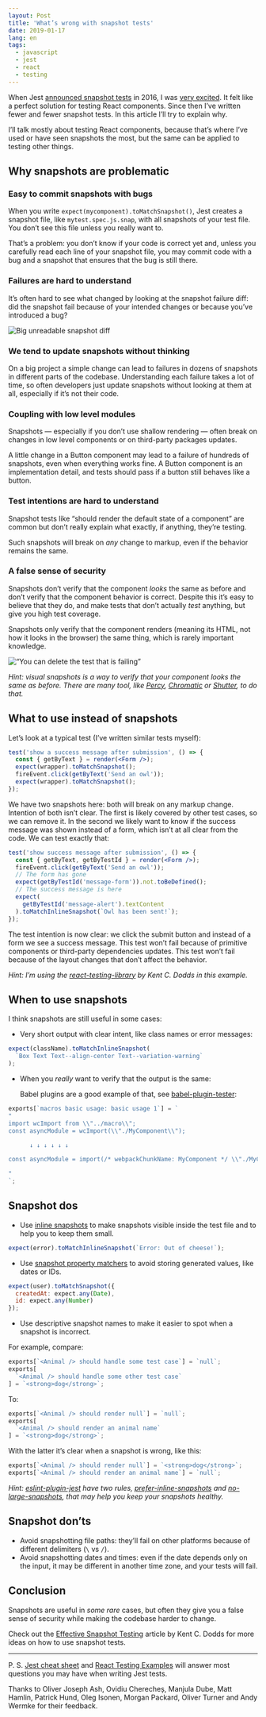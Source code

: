 ```yaml
---
layout: Post
title: 'What’s wrong with snapshot tests'
date: 2019-01-17
lang: en
tags:
  - javascript
  - jest
  - react
  - testing
---
```


When Jest [announced snapshot tests](https://jestjs.io/blog/2016/07/27/jest-14) in 2016, I was [very excited](/all/react-jest). It felt like a perfect solution for testing React components. Since then I’ve written fewer and fewer snapshot tests. In this article I’ll try to explain why.

I’ll talk mostly about testing React components, because that’s where I’ve used or have seen snapshots the most, but the same can be applied to testing other things.

## Why snapshots are problematic

### Easy to commit snapshots with bugs

When you write `expect(mycomponent).toMatchSnapshot()`, Jest creates a snapshot file, like `mytest.spec.js.snap`, with all snapshots of your test file. You don’t see this file unless you really want to.

That’s a problem: you don’t know if your code is correct yet and, unless you carefully read each line of your snapshot file, you may commit code with a bug and a snapshot that ensures that the bug is still there.

### Failures are hard to understand

It’s often hard to see what changed by looking at the snapshot failure diff: did the snapshot fail because of your intended changes or because you’ve introduced a bug?

![Big unreadable snapshot diff](/images/monster-snapshot.png)

### We tend to update snapshots without thinking

On a big project a simple change can lead to failures in dozens of snapshots in different parts of the codebase. Understanding each failure takes a lot of time, so often developers just update snapshots without looking at them at all, especially if it’s not their code.

### Coupling with low level modules

Snapshots — especially if you don’t use shallow rendering — often break on changes in low level components or on third-party packages updates.

A little change in a Button component may lead to a failure of hundreds of snapshots, even when everything works fine. A Button component is an implementation detail, and tests should pass if a button still behaves like a button.

### Test intentions are hard to understand

Snapshot tests like “should render the default state of a component” are common but don’t really explain what exactly, if anything, they’re testing.

Such snapshots will break on _any_ change to markup, even if the behavior remains the same.

### A false sense of security

Snapshots don’t verify that the component _looks_ the same as before and don’t verify that the component behavior is correct. Despite this it’s easy to believe that they do, and make tests that don’t actually _test_ anything, but give you high test coverage.

Snapshots only verify that the component renders (meaning its HTML, not how it looks in the browser) the same thing, which is rarely important knowledge.

![“You can delete the test that is failing”](/images/remove-snapshot.jpg)

_Hint: visual snapshots is a way to verify that your component *looks* the same as before. There are many tool, like [Percy](https://percy.io/), [Chromatic](https://www.chromaticqa.com/) or [Shutter](https://shutter.sh/), to do that._

## What to use instead of snapshots

Let’s look at a typical test (I’ve written similar tests myself):

```jsx
test('show a success message after submission', () => {
  const { getByText } = render(<Form />);
  expect(wrapper).toMatchSnapshot();
  fireEvent.click(getByText('Send an owl'));
  expect(wrapper).toMatchSnapshot();
});
```

We have two snapshots here: both will break on any markup change. Intention of both isn’t clear. The first is likely covered by other test cases, so we can remove it. In the second we likely want to know if the success message was shown instead of a form, which isn’t at all clear from the code. We can test exactly that:

```jsx
test('show success message after submission', () => {
  const { getByText, getByTestId } = render(<Form />);
  fireEvent.click(getByText('Send an owl'));
  // The form has gone
  expect(getByTestId('message-form')).not.toBeDefined();
  // The success message is here
  expect(
    getByTestId('message-alert').textContent
  ).toMatchInlineSnapshot(`Owl has been sent!`);
});
```

The test intention is now clear: we click the submit button and instead of a form we see a success message. This test won’t fail because of primitive components or third-party dependencies updates. This test won’t fail because of the layout changes that don’t affect the behavior.

_Hint: I’m using the [react-testing-library](https://kentcdodds.com/blog/effective-snapshot-testing/) by Kent C. Dodds in this example._

## When to use snapshots

I think snapshots are still useful in some cases:

- Very short output with clear intent, like class names or error messages:

```js
expect(className).toMatchInlineSnapshot(
  `Box Text Text--align-center Text--variation-warning`
);
```

- When you _really_ want to verify that the output is the same:

  Babel plugins are a good example of that, see [babel-plugin-tester](https://github.com/babel-utils/babel-plugin-tester):

```js
exports[`macros basic usage: basic usage 1`] = `
"
import wcImport from \\"../macro\\";
const asyncModule = wcImport(\\"./MyComponent\\");

      ↓ ↓ ↓ ↓ ↓ ↓

const asyncModule = import(/* webpackChunkName: MyComponent */ \\"./MyComponent\\");

"
`;
```

## Snapshot dos

- Use [inline snapshots](https://jestjs.io/docs/en/snapshot-testing.html#inline-snapshots) to make snapshots visible inside the test file and to help you to keep them small.

```js
expect(error).toMatchInlineSnapshot(`Error: Out of cheese!`);
```

- Use [snapshot property matchers](https://jestjs.io/docs/en/snapshot-testing.html#property-matchers) to avoid storing generated values, like dates or IDs.

```js
expect(user).toMatchSnapshot({
  createdAt: expect.any(Date),
  id: expect.any(Number)
});
```

- Use descriptive snapshot names to make it easier to spot when a snapshot is incorrect.

For example, compare:

```js
exports[`<Animal /> should handle some test case`] = `null`;
exports[
  `<Animal /> should handle some other test case`
] = `<strong>dog</strong>`;
```

To:

```js
exports[`<Animal /> should render null`] = `null`;
exports[
  `<Animal /> should render an animal name`
] = `<strong>dog</strong>`;
```

With the latter it’s clear when a snapshot is wrong, like this:

```js
exports[`<Animal /> should render null`] = `<strong>dog</strong>`;
exports[`<Animal /> should render an animal name`] = `null`;
```

_Hint: [eslint-plugin-jest](https://github.com/jest-community/eslint-plugin-jest) have two rules, [prefer-inline-snapshots](https://github.com/jest-community/eslint-plugin-jest/blob/master/docs/rules/prefer-inline-snapshots.md) and [no-large-snapshots](https://github.com/jest-community/eslint-plugin-jest/blob/master/docs/rules/no-large-snapshots.md), that may help you keep your snapshots healthy._

## Snapshot don’ts

- Avoid snapshotting file paths: they’ll fail on other platforms because of different delimiters (`\` vs `/`).
- Avoid snapshotting dates and times: even if the date depends only on the input, it may be different in another time zone, and your tests will fail.

## Conclusion

Snapshots are useful in _some rare_ cases, but often they give you a false sense of security while making the codebase harder to change.

Check out the [Effective Snapshot Testing](https://blog.kentcdodds.com/effective-snapshot-testing-e0d1a2c28eca) article by Kent C. Dodds for more ideas on how to use snapshot tests.

---

P. S. [Jest cheat sheet](https://github.com/sapegin/jest-cheat-sheet) and [React Testing Examples](https://react-testing-examples.com/) will answer most questions you may have when writing Jest tests.

Thanks to Oliver Joseph Ash, Ovidiu Cherecheș, Manjula Dube, Matt Hamlin, Patrick Hund, Oleg Isonen, Morgan Packard, Oliver Turner and Andy Wermke for their feedback.
